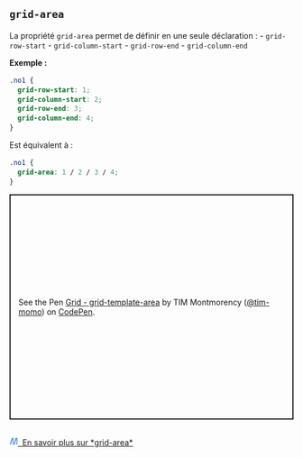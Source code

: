 
## `grid-area`

La propriété `grid-area` permet de définir en une seule déclaration : -
`grid-row-start` - `grid-column-start` - `grid-row-end` -
`grid-column-end`

**Exemple :**

``` css
.no1 {
  grid-row-start: 1;
  grid-column-start: 2;
  grid-row-end: 3;
  grid-column-end: 4;
}
```

Est équivalent à :

``` css
.no1 {
  grid-area: 1 / 2 / 3 / 4;
}
```

<p class="codepen" data-height="400" data-default-tab="result" data-slug-hash="LYMeoJj" data-pen-title="Grid - grid-template-area" data-user="tim-momo" style="height: 400px; box-sizing: border-box; display: flex; align-items: center; justify-content: center; border: 2px solid; margin: 1em 0; padding: 1em;">
  <span>See the Pen <a href="https://codepen.io/tim-momo/pen/LYMeoJj">
  Grid - grid-template-area</a> by TIM Montmorency (<a href="https://codepen.io/tim-momo">@tim-momo</a>)
  on <a href="https://codepen.io">CodePen</a>.</span>
</p>
<script async src="https://public.codepenassets.com/embed/index.js"></script>

<br>
<a href="https://developer.mozilla.org/fr/docs/Web/CSS/grid-area" class="md-button "><img src="../../assets/mdn.svg" style="width: 15px; height: auto;">&nbsp;&nbsp;En savoir plus sur *grid-area*</a>

